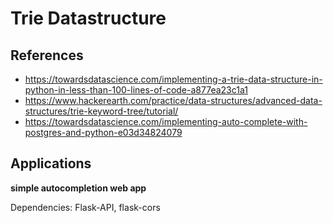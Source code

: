 # Trie Datastructure

## References
- https://towardsdatascience.com/implementing-a-trie-data-structure-in-python-in-less-than-100-lines-of-code-a877ea23c1a1
- https://www.hackerearth.com/practice/data-structures/advanced-data-structures/trie-keyword-tree/tutorial/
- https://towardsdatascience.com/implementing-auto-complete-with-postgres-and-python-e03d34824079

## Applications
**simple autocompletion web app**

Dependencies: Flask-API, flask-cors
